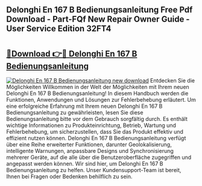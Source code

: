 ## Delonghi En 167 B Bedienungsanleitung Free Pdf Download - Part-FQf New Repair Owner Guide - User Service Edition 32FT4

# <h2><a href="http://df37h1e.blite.top/?on=Delonghi+En+167+B+Bedienungsanleitung">🔗Download 👉🔴 Delonghi En 167 B Bedienungsanleitung</a></h2>

[![Delonghi En 167 B Bedienungsanleitung new download](https://i.imgur.com/lujVjoI.png)](http://df37h1e.blite.top/?on=Delonghi+En+167+B+Bedienungsanleitung)
Entdecken Sie die Möglichkeiten Willkommen in der Welt der Möglichkeiten mit Ihrem neuen Delonghi En 167 B Bedienungsanleitung! In diesem Handbuch werden die Funktionen, Anwendungen und Lösungen zur Fehlerbehebung erläutert. Um eine erfolgreiche Erfahrung mit Ihrem neuen Delonghi En 167 B Bedienungsanleitung zu gewährleisten, lesen Sie diese Bedienungsanleitung bitte vor dem Gebrauch sorgfältig durch. Es enthält wichtige Informationen zu Produkteinrichtung, Betrieb, Wartung und Fehlerbehebung, um sicherzustellen, dass Sie das Produkt effektiv und effizient nutzen können. Delonghi En 167 B Bedienungsanleitung verfügt über eine Reihe erweiterter Funktionen, darunter Geolokalisierung, intelligente Warnungen, anpassbare Designs und Synchronisierung mehrerer Geräte, auf die alle über die Benutzeroberfläche zugegriffen und angepasst werden können. Wir sind hier, um Delonghi En 167 B Bedienungsanleitung zu helfen. Unser Kundensupport-Team ist bereit, Ihnen bei Fragen oder Bedenken behilflich zu sein.
